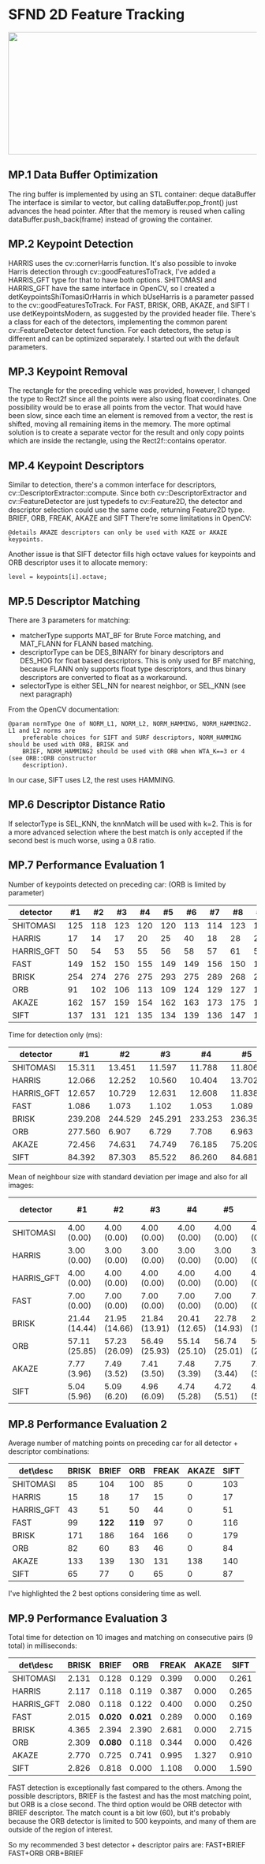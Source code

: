 # SFND 2D Feature Tracking

<img src="images/keypoints.png" width="820" height="248" />

## MP.1 Data Buffer Optimization

The ring buffer is implemented by using an STL container: deque<DataFrame> dataBuffer
The interface is similar to vector, but calling dataBuffer.pop_front() just advances the head pointer. After that the memory is reused when calling dataBuffer.push_back(frame) instead of growing the container.

## MP.2 Keypoint Detection

HARRIS uses the cv::cornerHarris function. It's also possible to invoke Harris detection through cv::goodFeaturesToTrack, I've added a HARRIS_GFT type for that to have both options.
SHITOMASI and HARRIS_GFT have the same interface in OpenCV, so I created a detKeypointsShiTomasiOrHarris in which bUseHarris is a parameter passed to the cv::goodFeaturesToTrack.
For FAST, BRISK, ORB, AKAZE, and SIFT I use detKeypointsModern, as suggested by the provided header file. There's a class for each of the detectors, implementing the common parent cv::FeatureDetector detect function.
For each detectors, the setup is different and can be optimized separately. I started out with the default parameters.

## MP.3 Keypoint Removal

The rectangle for the preceding vehicle was provided, however, I changed the type to Rect2f since all the points were also using float coordinates.
One possibility would be to erase all points from the vector.
That would have been slow, since each time an element is removed from a vector, the rest is shifted, moving all remaining items in the memory.
The more optimal solution is to create a separate vector for the result and only copy points which are inside the rectangle, using the Rect2f::contains operator.

## MP.4 Keypoint Descriptors

Similar to detection, there's a common interface for descriptors, cv::DescriptorExtractor::compute.
Since both cv::DescriptorExtractor and cv::FeatureDetector are just typedefs to cv::Feature2D, the detector and descriptor selection could use the same code, returning Feature2D type.
BRIEF, ORB, FREAK, AKAZE and SIFT
There're some limitations in OpenCV:
```
@details AKAZE descriptors can only be used with KAZE or AKAZE keypoints.
```
Another issue is that SIFT detector fills high octave values for keypoints and ORB descriptor uses it to allocate memory:
```
level = keypoints[i].octave;
```

## MP.5 Descriptor Matching

There are 3 parameters for matching:
- matcherType supports MAT_BF for Brute Force matching, and MAT_FLANN for FLANN based matching.
- descriptorType can be DES_BINARY for binary descriptors and DES_HOG for float based descriptors. This is only used for BF matching, because FLANN only supports float type descriptors, and thus binary descriptors are converted to float as a workaround.
- selectorType is either SEL_NN for nearest neighbor, or SEL_KNN (see next paragraph)

From the OpenCV documentation:
```
@param normType One of NORM_L1, NORM_L2, NORM_HAMMING, NORM_HAMMING2. L1 and L2 norms are
    preferable choices for SIFT and SURF descriptors, NORM_HAMMING should be used with ORB, BRISK and
    BRIEF, NORM_HAMMING2 should be used with ORB when WTA_K==3 or 4 (see ORB::ORB constructor
    description).
```
In our case, SIFT uses L2, the rest uses HAMMING.

## MP.6 Descriptor Distance Ratio

If selectorType is SEL_KNN, the knnMatch will be used with k=2. This is for a more advanced selection where the best match is only accepted if the second best is much worse, using a 0.8 ratio.

## MP.7 Performance Evaluation 1

Number of keypoints detected on preceding car:
(ORB is limited by parameter)

detector | \#1 | \#2| \#3| \#4| \#5| \#6| \#7| \#8| \#9| \#10 | Average
---|---|---|---|---|---|---|---|---|---|---|---
SHITOMASI |  125 | 118 | 123 | 120 | 120 | 113 | 114 | 123 | 111 | 112 | 117.9
HARRIS |  17 | 14 | 17 | 20 | 25 | 40 | 18 | 28 | 24 | 33 | 23.6
HARRIS_GFT |  50 | 54 | 53 | 55 | 56 | 58 | 57 | 61 | 59 | 57 | 56.0
FAST |  149 | 152 | 150 | 155 | 149 | 149 | 156 | 150 | 138 | 143 | 149.1
BRISK | 254 | 274 | 276 | 275 | 293 | 275 | 289 | 268 | 259 | 250 | 271.3
ORB |  91 | 102 | 106 | 113 | 109 | 124 | 129 | 127 | 124 | 125 | 115.0
AKAZE |  162 | 157 | 159 | 154 | 162 | 163 | 173 | 175 | 175 | 175 | 165.5
SIFT |  137 | 131 | 121 | 135 | 134 | 139 | 136 | 147 | 156 | 135 | 137.1

Time for detection only (ms):

detector | \#1 | \#2| \#3| \#4| \#5| \#6| \#7| \#8| \#9| \#10 | Average
---|---|---|---|---|---|---|---|---|---|---|---
SHITOMASI |  15.311 | 13.451 | 11.597 | 11.788 | 11.806 | 12.345 | 12.163 | 11.553 | 11.416 | 13.018 | 12.445
HARRIS |  12.066 | 12.252 | 10.560 | 10.404 | 13.702 | 15.939 | 10.612 | 11.835 | 11.950 | 13.230 | 12.255
HARRIS_GFT |  12.657 | 10.729 | 12.631 | 12.608 | 11.838 | 10.787 | 11.090 | 13.647 | 13.835 | 11.453 | 12.127
FAST |  1.086 | 1.073 | 1.102 | 1.053 | 1.089 | 1.146 | 1.064 | 1.440 | 1.116 | 1.059 | 1.123
BRISK | 239.208 | 244.529 | 245.291 | 233.253 | 236.359 | 236.963 | 231.385 | 231.344 | 241.744 | 245.554 | 238.563
ORB |  277.560 | 6.907 | 6.729 | 7.708 | 6.963 | 7.808 | 7.078 | 6.814 | 7.503 | 7.088 | 34.216
AKAZE |  72.456 | 74.631 | 74.749 | 76.185 | 75.209 | 78.532 | 70.483 | 80.414 | 75.498 | 72.332 | 75.049
SIFT |  84.392 | 87.303 | 85.522 | 86.260 | 84.681 | 84.621 | 76.301 | 82.530 | 81.760 | 86.132 | 83.950

Mean of neighbour size with standard deviation per image and also for all images:

detector | \#1 | \#2| \#3| \#4| \#5| \#6| \#7| \#8| \#9| \#10 | All images
---|---|---|---|---|---|---|---|---|---|---|---
SHITOMASI |  4.00 (0.00) | 4.00 (0.00) | 4.00 (0.00) | 4.00 (0.00) | 4.00 (0.00) | 4.00 (0.00) | 4.00 (0.00) | 4.00 (0.00) | 4.00 (0.00) | 4.00 (0.00) | 4.00 (0.00)
HARRIS |  3.00 (0.00) | 3.00 (0.00) | 3.00 (0.00) | 3.00 (0.00) | 3.00 (0.00) | 3.00 (0.00) | 3.00 (0.00) | 3.00 (0.00) | 3.00 (0.00) | 3.00 (0.00) | 3.00 (0.00)
HARRIS_GFT |  4.00 (0.00) | 4.00 (0.00) | 4.00 (0.00) | 4.00 (0.00) | 4.00 (0.00) | 4.00 (0.00) | 4.00 (0.00) | 4.00 (0.00) | 4.00 (0.00) | 4.00 (0.00) | 4.00 (0.00)
FAST |  7.00 (0.00) | 7.00 (0.00) | 7.00 (0.00) | 7.00 (0.00) | 7.00 (0.00) | 7.00 (0.00) | 7.00 (0.00) | 7.00 (0.00) | 7.00 (0.00) | 7.00 (0.00) | 7.00 (0.00)
BRISK |  21.44 (14.44) | 21.95 (14.66) | 21.84 (13.91) | 20.41 (12.65) | 22.78 (14.93) | 23.01 (15.89) | 21.81 (14.67) | 22.28 (15.11) | 22.75 (15.29) | 22.22 (14.71) | 22.05 (14.66)
ORB |  57.11 (25.85) | 57.23 (26.09) | 56.49 (25.93) | 55.14 (25.10) | 56.74 (25.01) | 56.58 (24.52) | 56.61 (25.46) | 55.27 (24.85) | 54.51 (25.48) | 54.41 (23.95) | 55.95 (25.21)
AKAZE |  7.77 (3.96) | 7.49 (3.52) | 7.41 (3.50) | 7.48 (3.39) | 7.75 (3.44) | 7.70 (3.39) | 7.74 (3.43) | 7.83 (3.51) | 7.79 (3.50) | 7.85 (3.62) | 7.69 (3.53)
SIFT |  5.04 (5.96) | 5.09 (6.20) | 4.96 (6.09) | 4.74 (5.28) | 4.72 (5.51) | 4.65 (5.58) | 5.43 (6.53) | 4.63 (5.16) | 5.58 (6.72) | 5.67 (6.72) | 5.06 (6.01)


## MP.8 Performance Evaluation 2

Average number of matching points on preceding car for all detector + descriptor combinations:

det\desc| BRISK| BRIEF| ORB| FREAK| AKAZE| SIFT
---|---|---|---|---|---|---
SHITOMASI | 85| 104| 100| 85| 0| 103
HARRIS | 15| 18| 17| 15| 0| 17
HARRIS_GFT | 43| 51| 50| 44| 0| 51
FAST | 99| **122**| **119**| 97| 0| 116
BRISK | 171| 186| 164| 166| 0| 179
ORB | 82| 60| 83| 46| 0| 84
AKAZE | 133| 139| 130| 131| 138| 140
SIFT | 65| 77| 0| 65| 0| 87

I've highlighted the 2 best options considering time as well.

## MP.9 Performance Evaluation 3

Total time for detection on 10 images and matching on consecutive pairs (9 total) in milliseconds:

det\desc| BRISK| BRIEF| ORB| FREAK| AKAZE| SIFT
---|---|---|---|---|---|---
SHITOMASI | 2.131| 0.128| 0.129| 0.399| 0.000| 0.261
HARRIS | 2.117| 0.118| 0.119| 0.387| 0.000| 0.265
HARRIS_GFT | 2.080| 0.118| 0.122| 0.400| 0.000| 0.250
FAST | 2.015| **0.020**| **0.021**| 0.289| 0.000| 0.169
BRISK | 4.365| 2.394| 2.390| 2.681| 0.000| 2.715
ORB | 2.309| **0.080**| 0.118| 0.344| 0.000| 0.426
AKAZE | 2.770| 0.725| 0.741| 0.995| 1.327| 0.910
SIFT | 2.826| 0.818| 0.000| 1.108| 0.000| 1.590

FAST detection is exceptionally fast compared to the others. Among the possible descriptors, BRIEF is the fastest and has the most matching point, but ORB is a close second.
The third option would be ORB detector with BRIEF descriptor. The match count is a bit low (60), but it's probably because the ORB detector is limited to 500 keypoints, and many of them are outside of the region of interest.

So my recommended 3 best detector + descriptor pairs are:
FAST+BRIEF
FAST+ORB
ORB+BRIEF
